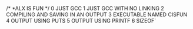 /*
*ALX IS FUN
*/
0 JUST GCC
1 JUST GCC WITH NO LINKING
2 COMPILING AND SAVING IN AN OUTPUT 
3 EXECUTABLE NAMED CISFUN
4 OUTPUT USING PUTS
5 OUTPUT USING PRINTF
6 SIZEOF`

